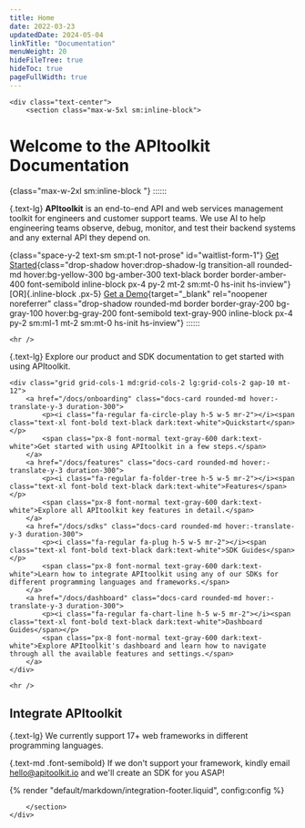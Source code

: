 ```yaml
---
title: Home
date: 2022-03-23
updatedDate: 2024-05-04
linkTitle: "Documentation"
menuWeight: 20
hideFileTree: true
hideToc: true
pageFullWidth: true
---
```


``` =html
<div class="text-center">
    <section class="max-w-5xl sm:inline-block">
```

# Welcome to the APItoolkit Documentation

{class="max-w-2xl sm:inline-block "}
::::::

{.text-lg}
**APItoolkit** is an end-to-end API and web services management toolkit for engineers and customer support teams. We use AI to help engineering teams observe, debug, monitor, and test their backend systems and any external API they depend on.

{class="space-y-2 text-sm sm:pt-1 not-prose" id="waitlist-form-1"}
[Get Started](/docs/onboarding/){class="drop-shadow hover:drop-shadow-lg transition-all rounded-md hover:bg-yellow-300 bg-amber-300 text-black border border-amber-400 font-semibold inline-block px-4 py-2 mt-2 sm:mt-0 hs-init hs-inview"}
[OR]{.inline-block .px-5}
[Get a Demo](https://calendar.app.google/1a4HG5GZYv1sjjZG6){target="_blank" rel="noopener noreferrer" class="drop-shadow rounded-md border border-gray-200 bg-gray-100 hover:bg-gray-200 font-semibold text-gray-900 inline-block px-4 py-2 sm:ml-1 mt-2 sm:mt-0 hs-init hs-inview"}
::::::

```=html
<hr />
```

{.text-lg}
Explore our product and SDK documentation to get started with using APItoolkit.

```=html
<div class="grid grid-cols-1 md:grid-cols-2 lg:grid-cols-2 gap-10 mt-12">
    <a href="/docs/onboarding" class="docs-card rounded-md hover:-translate-y-3 duration-300">
        <p><i class="fa-regular fa-circle-play h-5 w-5 mr-2"></i><span class="text-xl font-bold text-black dark:text-white">Quickstart</span></p>
        <span class="px-8 font-normal text-gray-600 dark:text-white">Get started with using APItoolkit in a few steps.</span>
    </a>
    <a href="/docs/features" class="docs-card rounded-md hover:-translate-y-3 duration-300">
        <p><i class="fa-regular fa-folder-tree h-5 w-5 mr-2"></i><span class="text-xl font-bold text-black dark:text-white">Features</span></p>
        <span class="px-8 font-normal text-gray-600 dark:text-white">Explore all APItoolkit key features in detail.</span>
    </a>
    <a href="/docs/sdks" class="docs-card rounded-md hover:-translate-y-3 duration-300">
        <p><i class="fa-regular fa-plug h-5 w-5 mr-2"></i><span class="text-xl font-bold text-black dark:text-white">SDK Guides</span></p>
        <span class="px-8 font-normal text-gray-600 dark:text-white">Learn how to integrate APItoolkit using any of our SDKs for different programming languages and frameworks.</span>
    </a>
    <a href="/docs/dashboard" class="docs-card rounded-md hover:-translate-y-3 duration-300">
        <p><i class="fa-regular fa-chart-line h-5 w-5 mr-2"></i><span class="text-xl font-bold text-black dark:text-white">Dashboard Guides</span></p>
        <span class="px-8 font-normal text-gray-600 dark:text-white">Explore APItoolkit's dashboard and learn how to navigate through all the available features and settings.</span>
    </a>
</div>
```

```=html
<hr />
```

## Integrate APItoolkit

{.text-lg}
We currently support 17+ web frameworks in different programming languages.

{.text-md .font-semibold}
If we don't support your framework, kindly email [hello@apitoolkit.io](mailto:hello@apitoolkit.io) and we'll create an SDK for you ASAP!

{% render "default/markdown/integration-footer.liquid", config:config %}

```=html
    </section>
</div>
```
